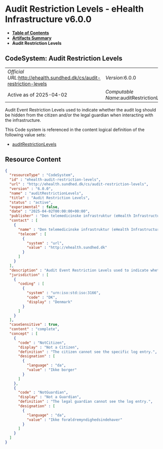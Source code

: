 # Audit Restriction Levels - eHealth Infrastructure v6.0.0

* [**Table of Contents**](toc.md)
* [**Artifacts Summary**](artifacts.md)
* **Audit Restriction Levels**

## CodeSystem: Audit Restriction Levels 

| | |
| :--- | :--- |
| *Official URL*:http://ehealth.sundhed.dk/cs/audit-restriction-levels | *Version*:6.0.0 |
| Active as of 2025-04-02 | *Computable Name*:auditRestrictionLevels |

 
Audit Event Restriction Levels used to indicate whether the audit log should be hidden from the citizen and/or the legal guardian when interacting with the infrastructure. 

 This Code system is referenced in the content logical definition of the following value sets: 

* [auditRestrictionLevels](ValueSet-ehealth-audit-restriction-levels.md)



## Resource Content

```json
{
  "resourceType" : "CodeSystem",
  "id" : "ehealth-audit-restriction-levels",
  "url" : "http://ehealth.sundhed.dk/cs/audit-restriction-levels",
  "version" : "6.0.0",
  "name" : "auditRestrictionLevels",
  "title" : "Audit Restriction Levels",
  "status" : "active",
  "experimental" : false,
  "date" : "2025-04-02T00:00:00+00:00",
  "publisher" : "Den telemedicinske infrastruktur (eHealth Infrastructure)",
  "contact" : [
    {
      "name" : "Den telemedicinske infrastruktur (eHealth Infrastructure)",
      "telecom" : [
        {
          "system" : "url",
          "value" : "http://ehealth.sundhed.dk"
        }
      ]
    }
  ],
  "description" : "Audit Event Restriction Levels used to indicate whether the audit log should be hidden from the citizen and/or the legal guardian when interacting with the infrastructure.",
  "jurisdiction" : [
    {
      "coding" : [
        {
          "system" : "urn:iso:std:iso:3166",
          "code" : "DK",
          "display" : "Denmark"
        }
      ]
    }
  ],
  "caseSensitive" : true,
  "content" : "complete",
  "concept" : [
    {
      "code" : "NotCitizen",
      "display" : "Not a Citizen",
      "definition" : "The citizen cannot see the specific log entry.",
      "designation" : [
        {
          "language" : "da",
          "value" : "Ikke borger"
        }
      ]
    },
    {
      "code" : "NotGuardian",
      "display" : "Not a Guardian",
      "definition" : "The legal guardian cannot see the log entry.",
      "designation" : [
        {
          "language" : "da",
          "value" : "Ikke forældremyndighedsindehaver"
        }
      ]
    }
  ]
}

```
